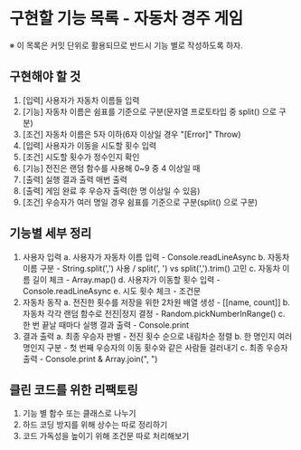 # 구현할 기능 목록 - 자동차 경주 게임
※ 이 목록은 커밋 단위로 활용되므로 반드시 기능 별로 작성하도록 하자.

## 구현해야 할 것
1. [입력] 사용자가 자동차 이름들 입력
2. [기능] 자동차 이름은 쉼표를 기준으로 구분(문자열 프로토타입 중 split() 으로 구분)
3. [조건] 자동차 이름은 5자 이하(6자 이상일 경우 "[Error]" Throw)
4. [입력] 사용자가 이동을 시도할 횟수 입력
5. [조건] 시도할 횟수가 정수인지 확인
6. [기능] 전진은 랜덤 함수를 사용해 0~9 중 4 이상일 때
7. [출력] 실행 결과 출력 매번 출력
8. [출력] 게임 완료 후 우승자 출력(한 명 이상일 수 있음)
9. [조건] 우승자가 여러 명일 경우 쉼표를 기준으로 구분(split() 으로 구분)

## 기능별 세부 정리
1. 사용자 입력
  a. 사용자가 자동차 이름 입력 - Console.readLineAsync
  b. 자동차 이름 구분 - String.split(',') 사용 / split(', ') vs split(',').trim() 고민
  c. 자동차 이름 길이 체크 - Array.map()
  d. 사용자가 이동할 횟수 입력 - Console.readLineAsync
  e. 시도 횟수 체크 - 조건문
2. 자동차 동작
  a. 전진한 횟수를 저장을 위한 2차원 배열 생성 - [[name, count]]
  b. 자동차 각각 랜덤 함수로 전진|정지 결정 - Random.pickNumberInRange()
  c. 한 번 끝날 때마다 실행 결과 출력 - Console.print
3. 결과 출력
  a. 최종 우승자 판별 - 전진 횟수 순으로 내림차순 정렬
  b. 한 명인지 여러 명인지 구분 - 첫 번째 우승자의 이동 횟수와 같은 사람들  걸러내기
  c. 최종 우승자 출력 - Console.print & Array.join(", ") 

## 클린 코드를 위한 리팩토링
1. 기능 별 함수 또는 클래스로 나누기
2. 하드 코딩 방지를 위해 상수는 따로 정리하기
3. 코드 가독성을 높이기 위해 조건문 따로 처리해보기